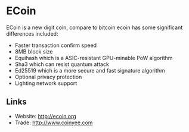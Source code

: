 # ECoin

ECoin is a new digit coin, compare to bitcoin ecoin has some significant differences included:
- Faster transaction confirm speed
- 8MB block size
- Equihash which is a ASIC-resistant GPU-minable PoW algorithm
- Sha3 which can resist quantum attack
- Ed25519 which is a more secure and fast signature algorithm
- Optional privacy protection
- Lighting network support

## Links

* Website: http://ecoin.org
* Trade: http://www.coinyee.com
